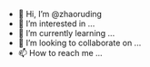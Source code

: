 - 👋 Hi, I’m @zhaoruding
- 👀 I’m interested in ...
- 🌱 I’m currently learning ...
- 💞️ I’m looking to collaborate on ...
- 📫 How to reach me ...

<!---
zhaoruding/zhaoruding is a ✨ special ✨ repository because its `README.md` (this file) appears on your GitHub profile.
You can click the Preview link to take a look at your changes.
--->
